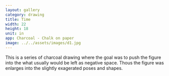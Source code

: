 ```yaml
---
layout: gallery
category: drawing
title: Time
width: 22
height: 18
unit: in
app: Charcoal - Chalk on paper
image: ../../assets/images/d1.jpg
---
```


This is a series of charcoal drawing where the goal was to push the figure into the what usually would be left as negative space. Thous the figure was enlarges into the slightly exagerated poses and shapes.
